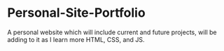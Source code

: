 # Personal-Site-Portfolio
A personal website which will include current and future projects, will be adding to it as I learn more HTML, CSS, and JS.
